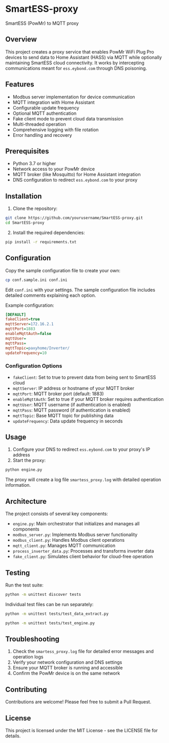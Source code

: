 # SmartESS-proxy
SmartESS (PowMr) to MQTT proxy

## Overview
This project creates a proxy service that enables PowMr WiFi Plug Pro devices to send data to Home Assistant (HASS) via MQTT while optionally maintaining SmartESS cloud connectivity. It works by intercepting communications meant for `ess.eybond.com` through DNS poisoning.

## Features
- Modbus server implementation for device communication
- MQTT integration with Home Assistant
- Configurable update frequency
- Optional MQTT authentication
- Fake client mode to prevent cloud data transmission
- Multi-threaded operation
- Comprehensive logging with file rotation
- Error handling and recovery

## Prerequisites
- Python 3.7 or higher
- Network access to your PowMr device
- MQTT broker (like Mosquitto) for Home Assistant integration
- DNS configuration to redirect `ess.eybond.com` to your proxy

## Installation
1. Clone the repository:
```bash
git clone https://github.com/yourusername/SmartESS-proxy.git
cd SmartESS-proxy
```

2. Install the required dependencies:
```bash
pip install -r requirements.txt
```

## Configuration
Copy the sample configuration file to create your own:
```bash
cp conf.sample.ini conf.ini
```

Edit `conf.ini` with your settings. The sample configuration file includes detailed comments explaining each option.

Example configuration:
```ini
[DEFAULT]
fakeClient=true
mqttServer=172.16.2.1
mqttPort=1883
enableMqttAuth=false
mqttUser=
mqttPass=
mqttTopic=paxyhome/Inverter/
updateFrequency=10
```

### Configuration Options
- `fakeClient`: Set to true to prevent data from being sent to SmartESS cloud
- `mqttServer`: IP address or hostname of your MQTT broker
- `mqttPort`: MQTT broker port (default: 1883)
- `enableMqttAuth`: Set to true if your MQTT broker requires authentication
- `mqttUser`: MQTT username (if authentication is enabled)
- `mqttPass`: MQTT password (if authentication is enabled)
- `mqttTopic`: Base MQTT topic for publishing data
- `updateFrequency`: Data update frequency in seconds

## Usage
1. Configure your DNS to redirect `ess.eybond.com` to your proxy's IP address
2. Start the proxy:
```bash
python engine.py
```

The proxy will create a log file `smartess_proxy.log` with detailed operation information.

## Architecture
The project consists of several key components:
- `engine.py`: Main orchestrator that initializes and manages all components
- `modbus_server.py`: Implements Modbus server functionality
- `modbus_client.py`: Handles Modbus client operations
- `mqtt_client.py`: Manages MQTT communication
- `process_inverter_data.py`: Processes and transforms inverter data
- `fake_client.py`: Simulates client behavior for cloud-free operation

## Testing
Run the test suite:
```bash
python -m unittest discover tests
```

Individual test files can be run separately:
```bash
python -m unittest tests/test_data_extract.py
```
```bash
python -m unittest tests/test_engine.py
```

## Troubleshooting
1. Check the `smartess_proxy.log` file for detailed error messages and operation logs
2. Verify your network configuration and DNS settings
3. Ensure your MQTT broker is running and accessible
4. Confirm the PowMr device is on the same network

## Contributing
Contributions are welcome! Please feel free to submit a Pull Request.

## License
This project is licensed under the MIT License - see the LICENSE file for details.